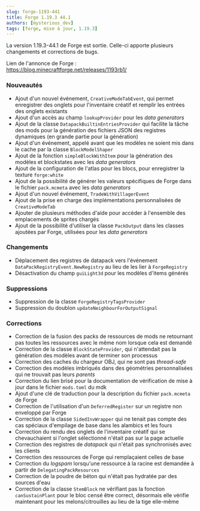 ```yaml
---
slug: forge-1193-441
title: Forge 1.19.3 44.1
authors: [mysterious_dev]
tags: [forge, mise à jour, 1.19.3]
---
```


La version 1.19.3-44.1 de Forge est sortie. Celle-ci apporte plusieurs changements et corrections de bugs.

<!--truncate-->

Lien de l'annonce de Forge : https://blog.minecraftforge.net/releases/1193rb1/

### Nouveautés

- Ajout d'un nouvel événement, `CreativeModeTabEvent`, qui permet enregistrer des onglets pour l'inventaire créatif et remplir les entrées des onglets existants
- Ajout d'un accès au champ `lookupProvider` pour les _data generators_
- Ajout de la classe `DatapackBuiltinEntriesProvider` qui facilite la tâche des mods pour la génération des fichiers JSON des registres dynamiques (en grande partie pour la génération)
- Ajout d'un événement, appelé avant que les modèles ne soient mis dans le cache par la classe `BlockModelShaper`
- Ajout de la fonction `simpleBlockWithItem` pour la génération des modèles et blockstates avec les _data generators_
- Ajout de la configuration de l'atlas pour les blocs, pour enregistrer la texture `forge:white`
- Ajout de la possibilité de générer les valeurs spécifiques de Forge dans le fichier `pack.mcmeta` avec les _data generators_
- Ajout d'un nouvel événement, `TradeWithVillagerEvent`
- Ajout de la prise en charge des implémentations personnalisées de `CreativeModeTab`
- Ajouter de plusieurs méthodes d'aide pour accéder à l'ensemble des emplacements de sprites chargés
- Ajout de la possibilité d'utiliser la classe `PackOutput` dans les classes ajoutées par Forge, utilisées pour les _data generators_

### Changements

- Déplacement des registres de datapack vers l'événement `DataPackRegistryEvent.NewRegistry` au lieu de les lier à `ForgeRegistry`
- Désactivation du champ `guiLight3d` pour les modèles d'items générés

### Suppressions

- Suppression de la classe `ForgeRegistryTagsProvider`
- Suppression du doublon `updateNeighbourForOutputSignal`

### Corrections

- Correction de la fusion des packs de ressources de mods ne retournant pas toutes les ressources avec le même nom lorsque cela est demandé
- Correction de la classe `BlockStateProvider`, qui n'attendait pas la génération des modèles avant de terminer son processus
- Correction des caches du chargeur OBJ, qui ne sont pas _thread-safe_
- Correction des modèles imbriqués dans des géométries personnalisées qui ne trouvait pas leurs _parents_
- Correction du lien brisé pour la documentation de vérification de mise à jour dans le fichier `mods.toml` du mdk
- Ajout d'une clé de traduction pour la description du fichier `pack.mcmeta` de Forge
- Correction de l'utilisation d'un `DeferredRegister` sur un registre non enveloppé par Forge
- Correction de la classe `SidedInvWrapper` qui ne tenait pas compte des cas spéciaux d'empilage de base dans les alambics et les fours
- Correction du rendu des onglets de l'inventaire créatif qui se chevauchaient si l'onglet sélectionné n'était pas sur la page actuelle
- Correction des registres de _datapack_ qui n'était pas synchronisés avec les clients
- Correction des ressources de Forge qui remplaçaient celles de base
- Correction du _logspam_ lorsqu'une ressource à la racine est demandée à partir de `DelegatingPackResources`
- Correction de la poudre de béton qui n'était pas hydratée par des sources d'eau
- Correction de la classe `StemBlock` ne vérifiant pas la fonction `canSustainPlant` pour le bloc censé être correct, désormais elle vérifie maintenant pour les melons/citrouilles au lieu de la tige elle-même